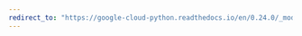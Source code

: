 ```yaml
---
redirect_to: "https://google-cloud-python.readthedocs.io/en/0.24.0/_modules/google/cloud/pubsub/message.html"
---
```

